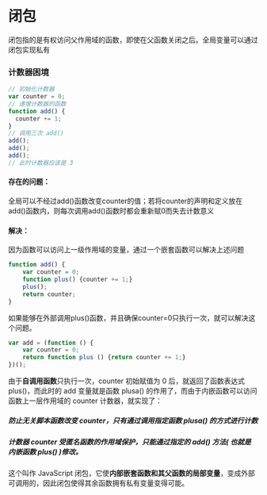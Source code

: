 # 闭包
闭包指的是有权访问父作用域的函数，即使在父函数关闭之后。全局变量可以通过闭包实现私有
### 计数器困境
```javascript
// 初始化计数器
var counter = 0;
// 递增计数器的函数
function add() {
  counter += 1;
}
// 调用三次 add()
add();
add();
add();
// 此时计数器应该是 3
```
#### 存在的问题：
全局可以不经过add()函数改变counter的值；若将counter的声明和定义放在add()函数内，则每次调用add()函数时都会重新赋0而失去计数意义
#### 解决：
因为函数可以访问上一级作用域的变量，通过一个嵌套函数可以解决上述问题
```javascript
function add() {
    var counter = 0;
    function plus() {counter += 1;}
    plus();     
    return counter; 
}
```
如果能够在外部调用plus()函数，并且确保counter=0只执行一次，就可以解决这个问题。
```javascript
var add = (function () {
    var counter = 0;
    return function plus () {return counter += 1;}
})();
```
由于**自调用函数**只执行一次，counter 初始赋值为 0 后，就返回了函数表达式 plus()，而此时的 add 变量就是函数 plusa() 的作用了，而由于内嵌函数可以访问函数上一层作用域的 counter 计数器，就实现了：

##### 防止无关脚本函数改变 counter，只有通过调用指定函数 plusa() 的方式进行计数
##### 计数器 counter 受匿名函数的作用域保护，只能通过指定的 add() 方法( 也就是内嵌函数 plus() )修改。
这个叫作 JavaScript 闭包，它使**内部嵌套函数和其父函数的局部变量**，变成外部可调用的，因此闭包使得其余函数拥有私有变量变得可能。
